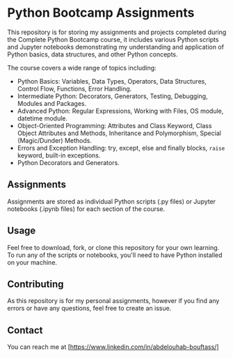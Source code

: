 # Python Bootcamp Assignments
This repository is for storing my assignments and projects completed during the Complete Python Bootcamp course, it includes various Python scripts and Jupyter notebooks demonstrating my understanding and application of Python basics, data structures, and other Python concepts.

The course covers a wide range of topics including:

- Python Basics: Variables, Data Types, Operators, Data Structures, Control Flow, Functions, Error Handling.
- Intermediate Python: Decorators, Generators, Testing, Debugging, Modules and Packages.
- Advanced Python: Regular Expressions, Working with Files, OS module, datetime module.
- Object-Oriented Programming: Attributes and Class Keyword, Class Object Attributes and Methods, Inheritance and Polymorphism, Special (Magic/Dunder) Methods.
- Errors and Exception Handling: try, except, else and finally blocks, `raise` keyword, built-in exceptions.
- Python Decorators and Generators.

## Assignments

Assignments are stored as individual Python scripts (.py files) or Jupyter notebooks (.ipynb files) for each section of the course.

## Usage

Feel free to download, fork, or clone this repository for your own learning. To run any of the scripts or notebooks, you'll need to have Python installed on your machine.

## Contributing

As this repository is for my personal assignments, however if you find any errors or have any questions, feel free to create an issue. 

## Contact

You can reach me at [https://www.linkedin.com/in/abdelouhab-bouftass/]
